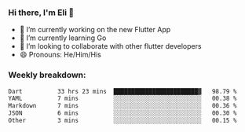 ### Hi there, I'm Eli 👋
- 🔭 I’m currently working on the new Flutter App
- 🌱 I’m currently learning Go
- 🦄 I’m looking to collaborate with other flutter developers
- 😄 Pronouns: He/Him/His

### Weekly breakdown:
<!--START_SECTION:waka-->

```txt
Dart          33 hrs 23 mins  ████████████████████████▓   98.79 %
YAML          7 mins          ░░░░░░░░░░░░░░░░░░░░░░░░░   00.38 %
Markdown      7 mins          ░░░░░░░░░░░░░░░░░░░░░░░░░   00.36 %
JSON          6 mins          ░░░░░░░░░░░░░░░░░░░░░░░░░   00.30 %
Other         3 mins          ░░░░░░░░░░░░░░░░░░░░░░░░░   00.15 %
```

<!--END_SECTION:waka-->
